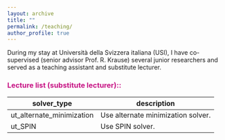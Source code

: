 ```yaml
---
layout: archive
title: ""
permalink: /teaching/
author_profile: true
---
```


During my stay at Università della Svizzera italiana (USI), I have co-supervised (senior advisor Prof. R. Krause) several junior researchers and served as a teaching assistant and substitute lecturer. 


### <span style="color:rgb(199, 21, 133)"> Lecture list (substitute lecturer)::</span>

|     solver_type           |            description            |
|---------------------------|-----------------------------------|
| ut_alternate_minimization | Use alternate minimization solver.|
| ut_SPIN     				| Use SPIN solver.                  |
